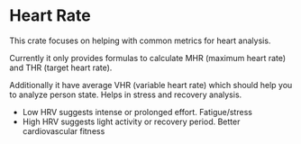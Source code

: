 # Heart Rate

This crate focuses on helping with common metrics for heart analysis.

Currently it only provides formulas to calculate MHR (maximum heart rate) and THR (target heart rate).

Additionally it have average VHR (variable heart rate) which should help you to analyze person state.
Helps in stress and recovery analysis.

- Low HRV suggests intense or prolonged effort. Fatigue/stress
- High HRV suggests light activity or recovery period. Better cardiovascular fitness
